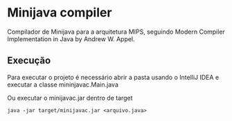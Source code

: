 # Minijava compiler

Compilador de Minijava para a arquitetura MIPS, seguindo Modern Compiler Implementation in Java
by Andrew W. Appel.

## Execução 

Para executar o projeto é necessário abrir a pasta usando o IntelliJ 
IDEA e executar a classe mininjavac.Main.java

Ou executar o minijavac.jar dentro de target

    java -jar target/minijavac.jar <arquivo.java>